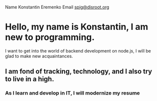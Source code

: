 Name    Konstantin Eremenko
Email spig@disroot.org
# Hello, my name is Konstantin, I am new to programming.
I want to get into the world of backend development on node.js, I will be glad to make new acquaintances.
## I am fond of tracking, technology, and I also try to live in a high.
### As I learn and develop in IT, I will modernize my resume

